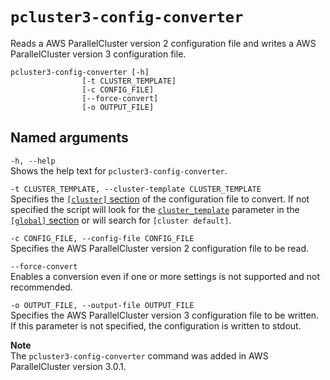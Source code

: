 # `pcluster3-config-converter`<a name="pcluster3-config-converter"></a>

Reads a AWS ParallelCluster version 2 configuration file and writes a AWS ParallelCluster version 3 configuration file\.

```
pcluster3-config-converter [-h]                            
                [-t CLUSTER_TEMPLATE]
                [-c CONFIG_FILE]
                [--force-convert]
                [-o OUTPUT_FILE]
```

## Named arguments<a name="pcluster3-config-converter.named.arguments"></a>

`-h, --help`  
Shows the help text for `pcluster3-config-converter`\.

`-t CLUSTER_TEMPLATE, --cluster-template CLUSTER_TEMPLATE`  
Specifies the [`[cluster]` section](cluster-definition.md) of the configuration file to convert\. If not specified the script will look for the [`cluster_template`](global.md#cluster-template) parameter in the [`[global]` section](global.md) or will search for `[cluster default]`\.

`-c CONFIG_FILE, --config-file CONFIG_FILE`  
Specifies the AWS ParallelCluster version 2 configuration file to be read\.

`--force-convert`  
Enables a conversion even if one or more settings is not supported and not recommended\.

`-o OUTPUT_FILE, --output-file OUTPUT_FILE`  
Specifies the AWS ParallelCluster version 3 configuration file to be written\. If this parameter is not specified, the configuration is written to stdout\.

**Note**  
The `pcluster3-config-converter` command was added in AWS ParallelCluster version 3\.0\.1\.
